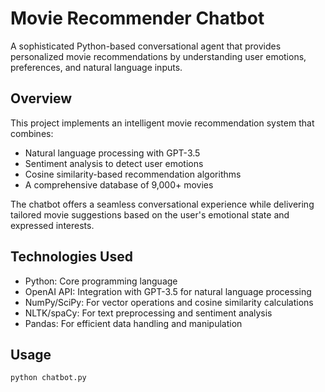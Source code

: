 # Movie Recommender Chatbot
A sophisticated Python-based conversational agent that provides personalized movie recommendations by understanding user emotions, preferences, and natural language inputs.

## Overview
This project implements an intelligent movie recommendation system that combines:

- Natural language processing with GPT-3.5
- Sentiment analysis to detect user emotions
- Cosine similarity-based recommendation algorithms
- A comprehensive database of 9,000+ movies

The chatbot offers a seamless conversational experience while delivering tailored movie suggestions based on the user's emotional state and expressed interests.

## Technologies Used

- Python: Core programming language
- OpenAI API: Integration with GPT-3.5 for natural language processing
- NumPy/SciPy: For vector operations and cosine similarity calculations
- NLTK/spaCy: For text preprocessing and sentiment analysis
- Pandas: For efficient data handling and manipulation

## Usage
`python chatbot.py`
